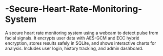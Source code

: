 # -Secure-Heart-Rate-Monitoring-System
A secure heart rate monitoring system using a webcam to detect pulse from facial signals. It encrypts user data with AES-GCM and ECC hybrid encryption, stores results safely in SQLite, and shows interactive charts for analysis. Includes user login, history tracking, and admin dashboard.

